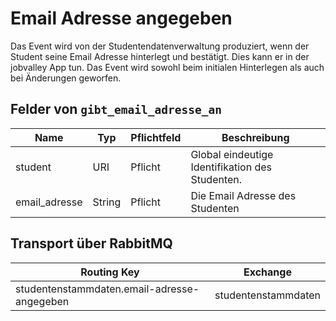 # Email Adresse angegeben

Das Event wird von der Studentendatenverwaltung produziert, wenn der Student seine  Email Adresse hinterlegt und bestätigt. Dies kann er in der jobvalley App tun. Das Event wird sowohl beim initialen Hinterlegen als auch bei Änderungen geworfen.

## Felder von `gibt_email_adresse_an`

| Name            | Typ     | Pflichtfeld | Beschreibung                                    |
| --------------- | ------- | ----------- | ----------------------------------------------- |
| student         | URI     | Pflicht     | Global eindeutige Identifikation des Studenten. |
| email_adresse   | String  | Pflicht     | Die Email Adresse des Studenten                 |


## Transport über RabbitMQ

| Routing Key                                 | Exchange            |
| ------------------------------------------- | ------------------- |
| studentenstammdaten.email-adresse-angegeben | studentenstammdaten |